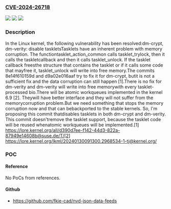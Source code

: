 ### [CVE-2024-26718](https://cve.mitre.org/cgi-bin/cvename.cgi?name=CVE-2024-26718)
![](https://img.shields.io/static/v1?label=Product&message=Linux&color=blue)
![](https://img.shields.io/static/v1?label=Version&message=39d42fa96ba1%3C%2030884a44e0ce%20&color=brighgreen)
![](https://img.shields.io/static/v1?label=Vulnerability&message=n%2Fa&color=brighgreen)

### Description

In the Linux kernel, the following vulnerability has been resolved:dm-crypt, dm-verity: disable taskletsTasklets have an inherent problem with memory corruption. The functiontasklet_action_common calls tasklet_trylock, then it calls the taskletcallback and then it calls tasklet_unlock. If the tasklet callback freesthe structure that contains the tasklet or if it calls some code that mayfree it, tasklet_unlock will write into free memory.The commits 8e14f610159d and d9a02e016aaf try to fix it for dm-crypt, butit is not a sufficient fix and the data corruption can still happen [1].There is no fix for dm-verity and dm-verity will write into free memorywith every tasklet-processed bio.There will be atomic workqueues implemented in the kernel 6.9 [2]. Theywill have better interface and they will not suffer from the memorycorruption problem.But we need something that stops the memory corruption now and that can bebackported to the stable kernels. So, I'm proposing this commit thatdisables tasklets in both dm-crypt and dm-verity. This commit doesn'tremove the tasklet support, because the tasklet code will be reused whenatomic workqueues will be implemented.[1] https://lore.kernel.org/all/d390d7ee-f142-44d3-822a-87949e14608b@suse.de/T/[2] https://lore.kernel.org/lkml/20240130091300.2968534-1-tj@kernel.org/

### POC

#### Reference
No PoCs from references.

#### Github
- https://github.com/fkie-cad/nvd-json-data-feeds

